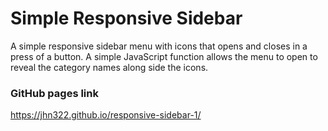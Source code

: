 # Simple Responsive Sidebar

A simple responsive sidebar menu with icons that opens and closes in a press of a button. A simple JavaScript function allows the menu to open to reveal the category names along side the icons.

### GitHub pages link

https://jhn322.github.io/responsive-sidebar-1/
